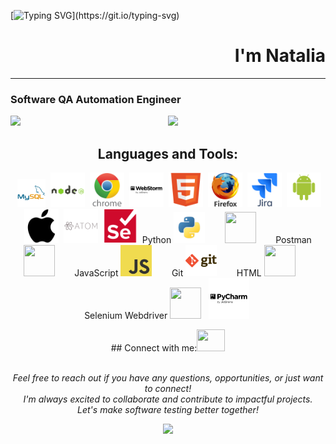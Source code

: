 [![Typing SVG](https://readme-typing-svg.herokuapp.com?color=800000&size=29&multiline=true&width=700&lines=Hello+World!+Welcome+To+My+GitHub+Profile!)](https://git.io/typing-svg)
<div align="right" >
  
# I'm Natalia 

</div>

---

### Software QA Automation Engineer 


<a href="https://www.linkedin.com/in/NataliaSkubii/" target="blank" >
  
  <img align="left" src="https://img.shields.io/badge/LinkedIn-0077B5?style=for-the-badge&logo=linkedin&logoColor=white" />
</a>
 


<div id="header" align="center">
  <img src="https://media4.giphy.com/media/Za2KlPwihhN2YJ6eno/200w.gif?cid=ecf05e47gcf1hiz2tl7d24i9umrgfs95rt5p76beejpokmy2&ep=v1_stickers_search&rid=200w.gif&ct=s"
</div>



## Languages and Tools:


<div align="center">
<https://media.giphy.com/media/rqd9R3yaDy16a8kDC1/giphy.gifimg src="https://github.com/devicons/devicon/blob/master/icons/css3/css3-plain-wordmark.svg"  title="CSS3" alt="CSS" width="45" height="45"/>&nbsp; <img src="https://github.com/devicons/devicon/blob/master/icons/mysql/mysql-original-wordmark.svg" title="MySQL"  alt="MySQL" width="45" height="45"/>&nbsp; 
<img src="https://github.com/devicons/devicon/blob/master/icons/nodejs/nodejs-original-wordmark.svg" title="NodeJS" alt="NodeJS" width="55" height="55"/>&nbsp;
<img src="https://github.com/devicons/devicon/blob/master/icons/chrome/chrome-original-wordmark.svg" title="Chrome" alt="Chrome" width="55" height="55"/>&nbsp;
<img src="https://github.com/devicons/devicon/blob/master/icons/webstorm/webstorm-original-wordmark.svg" title="Webstorm" alt="Webstorm" width="55"/>&nbsp; 
<img src="https://github.com/devicons/devicon/blob/master/icons/html5/html5-original.svg" title="HTML5" alt="HTML" width="55" height="55"/>&nbsp;
<img src="https://github.com/devicons/devicon/blob/master/icons/firefox/firefox-original-wordmark.svg" title="Firefox" alt="Firefox" width="55"/>&nbsp; 
<img src="https://github.com/devicons/devicon/blob/master/icons/jira/jira-original-wordmark.svg" title="Jira" alt="Jira" width="55"/>&nbsp;  
<img src="https://github.com/devicons/devicon/blob/master/icons/android/android-original-wordmark.svg" title="Android" alt="Android" width="55"/>&nbsp;
<img src="https://github.com/devicons/devicon/blob/master/icons/apple/apple-original.svg" title="Apple" alt="Apple" width="55"/>&nbsp;   
<img src="https://github.com/devicons/devicon/blob/master/icons/atom/atom-original-wordmark.svg" title="Atom" alt="Atom" width="55"/>&nbsp; 
<img src="https://github.com/devicons/devicon/blob/master/icons/selenium/selenium-original.svg" title="Selenium" alt="Selenium" width="55"/>&nbsp;   Python <img src="https://raw.githubusercontent.com/github/explore/80688e429a7d4ef2fca1e82350fe8e3517d3494d/topics/python/python.png" width="50" height="50" />&nbsp; &nbsp; &nbsp; &nbsp;
<img src="https://d2h1nbmw1jjnl.cloudfront.net/company_directory_entries/company_logos/000/000/328/original/bstack_2x.png?1582638320" width="50" height="50" />&nbsp; &nbsp; &nbsp; &nbsp;
Postman <img src="https://res.cloudinary.com/postman/image/upload/t_team_logo/v1629869194/team/2893aede23f01bfcbd2319326bc96a6ed0524eba759745ed6d73405a3a8b67a8" width="50" height="50" />&nbsp; &nbsp; &nbsp; &nbsp;
JavaScript <img src="https://raw.githubusercontent.com/github/explore/80688e429a7d4ef2fca1e82350fe8e3517d3494d/topics/javascript/javascript.png" width="50" height="50" />&nbsp; &nbsp; &nbsp; &nbsp;
Git <img src="https://raw.githubusercontent.com/github/explore/80688e429a7d4ef2fca1e82350fe8e3517d3494d/topics/git/git.png" width="50" height="50" />&nbsp; &nbsp; &nbsp; &nbsp;
HTML <img src="https://w7.pngwing.com/pngs/201/90/png-transparent-logo-html-html5.png" width="50" height="50" />&nbsp; &nbsp; &nbsp; &nbsp;
Selenium Webdriver <img src="https://upload.wikimedia.org/wikipedia/commons/thumb/d/d5/Selenium_Logo.png/861px-Selenium_Logo.png?20200511151950" width="50" height="50" />  
&nbsp;
<img src="https://github.com/devicons/devicon/blob/master/icons/pycharm/pycharm-original-wordmark.svg" title="PyCharm" alt="PyCharm"width="65"/>&nbsp;
</p>
## Connect with me:<img src="https://github.com/TheDudeThatCode/TheDudeThatCode/blob/master/Assets/Handshake.gif" width="45" height="35">


<br>
<br>

*Feel free to reach out if you have any questions, opportunities, or just want to connect! <br> I'm always excited to collaborate and contribute to impactful projects. <br> Let's make software testing better together!*





![](https://komarev.com/ghpvc/?username=Natliaskub&color=yellow)
